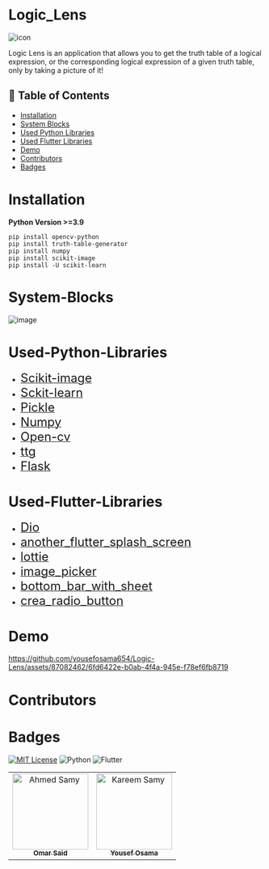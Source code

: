 
# Logic_Lens

![icon](https://github.com/yousefosama654/Logic-Lens/assets/87082462/ec71b993-9f61-4133-b58b-7291826acba5)

Logic Lens is an application that allows you to get the truth table of a logical expression, or the corresponding logical expression of a given truth table, only by taking a picture of it! 

## 📝 Table of Contents
- [Installation](#Installation)
- [System Blocks](#System-Blocks)
- [Used Python Libraries](#Used-Python-Libraries)
- [Used Flutter Libraries](#Used-Flutter-Libraries)
- [Demo](#Demo)
- [Contributors](#Contributors)
- [Badges](#Badges)

# Installation
**Python Version >=3.9**
```
pip install opencv-python
pip install truth-table-generator
pip install numpy
pip install scikit-image
pip install -U scikit-learn
```


# System-Blocks
![image](https://github.com/yousefosama654/Logic-Lens/assets/87082462/8327e815-a427-4b01-927a-aac1322bf7a5)

# Used-Python-Libraries
- <a href="https://scikit-image.org/" target="_blank"><font size="+2">Scikit-image</font></a>
- <a href="https://scikit-learn.org/stable/modules/classes.html" target="_blank"><font size="+2">Sckit-learn</font></a>
- <a href="https://docs.python.org/3/library/pickle.html" target="_blank"><font size="+2">Pickle</font></a>
- <a href="https://numpy.org/" target="_blank"><font size="+2">Numpy</font></a>
- <a href="https://opencv.org/" target="_blank"><font size="+2">Open-cv</font></a>
- <a href="https://pypi.org/project/truth-table-generator/" target="_blank"><font size="+2">ttg</font></a>
- <a href="https://flask.palletsprojects.com/en/3.0.x/" target="_blank"><font size="+2">Flask</font></a>



# Used-Flutter-Libraries
- <a href="https://pub.dev/packages/dio" target="_blank"><font size="+2">Dio</font></a>
- <a href="https://pub.dev/packages/another_flutter_splash_screen" target="_blank"><font size="+2">another_flutter_splash_screen</font></a>
- <a href="https://pub.dev/packages/lottie" target="_blank"><font size="+2">lottie</font></a>
- <a href="https://pub.dev/packages/image_picker" target="_blank"><font size="+2">image_picker</font></a>
- <a href="https://pub.dev/packages/bottom_bar_with_sheet" target="_blank"><font size="+2">bottom_bar_with_sheet</font></a>
- <a href="https://pub.dev/packages/crea_radio_button" target="_blank"><font size="+2">crea_radio_button</font></a>
# Demo

https://github.com/yousefosama654/Logic-Lens/assets/87082462/6fd6422e-b0ab-4f4a-945e-f78ef6fb8719

# Contributors
<table>
  <tr>
   <td align="center">
    <a href="https://github.com/Omar-Said-4" target="_black">
    <img src="https://avatars.githubusercontent.com/u/87082462?v=4" width="150px;" alt="Ahmed Samy"/>
    <br />
    <sub><b>Omar Said</b></sub></a>
    </td>
   <td align="center">
    <a href="https://github.com/yousefosama654" target="_black">
    <img src="https://avatars.githubusercontent.com/u/93356614?v=4" width="150px;" alt="Kareem Samy"/>
    <br />
    <sub><b>Yousef Osama</b></sub></a>
    </td>
  </tr>

# Badges
[![MIT License](https://img.shields.io/badge/License-MIT-green.svg)](https://choosealicense.com/licenses/mit/)
![Python](https://img.shields.io/badge/python-3670A0?style=for-the-badge&logo=python&logoColor=ffdd54)
![Flutter](https://img.shields.io/badge/Flutter-%2302569B.svg?style=for-the-badge&logo=Flutter&logoColor=white)
